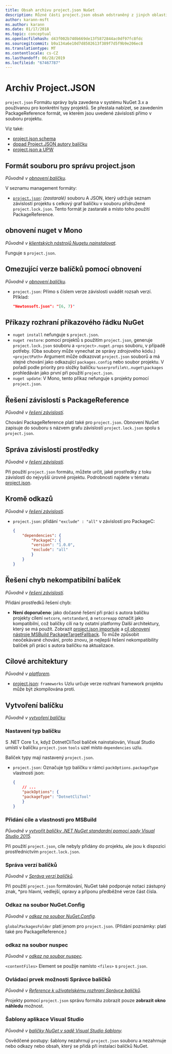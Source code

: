 ```yaml
---
title: Obsah archivu project.json NuGet
description: Různé části project.json obsah odstraněný z jiných oblastí dokumentace pro NuGet.
author: karann-msft
ms.author: karann
ms.date: 01/17/2018
ms.topic: conceptual
ms.openlocfilehash: d43f002b740b669de13f5872844ac0df97fc8fdc
ms.sourcegitcommit: b9a134a6e10d7d8502613f389f7d5f9b9e206ec8
ms.translationtype: MT
ms.contentlocale: cs-CZ
ms.lasthandoff: 06/28/2019
ms.locfileid: "67467787"
---
```

# <a name="projectjson-archive"></a>Archiv Project.JSON

`project.json` Formátu správy byla zavedena v systému NuGet 3.x a používanou pro konkrétní typy projektů. Se přestala nabízet, se zavedením PackageReference formát, ve kterém jsou uvedené závislosti přímo v souboru projektu.

Viz také:

- [project.json schema](project-json.md)
- [dopad Project.JSON autory balíčku](project-json-impact.md)
- [project.json a UPW](project-json-and-uwp.md)

## <a name="projectjson-management-format"></a>Formát souboru pro správu project.json

*Původně v [obnovení balíčku](../what-is-nuget.md).*

V seznamu management formáty:

- [`project.json`](project-json.md): *(zastaralé)* souboru A JSON, který udržuje seznam závislostí projektu s celkový graf balíčku v souboru přidružené `project.lock.json`. Tento formát je zastaralé a místo toho použití PackageReference.

## <a name="nuget-restore-on-mono"></a>obnovení nuget v Mono

*Původně v [klientských nástrojů Nugetu nainstalovat](../install-nuget-client-tools.md).*

Funguje s `project.json`.

## <a name="constraining-package-versions-with-restore"></a>Omezující verze balíčků pomocí obnovení

*Původně v [obnovení balíčku](../consume-packages/package-restore.md#constrain-package-versions-with-restore).*

- `project.json`: Přímo s číslem verze závislosti uvádět rozsah verzí. Příklad:

    ```json
    "Newtonsoft.json": "[6, 7)"
    ```

## <a name="nuget-cli-commands"></a>Příkazy rozhraní příkazového řádku NuGet

- `nuget install` nefunguje s `project.json`.
- `nuget restore`: pomocí projektů s použitím `project.json`, generuje `project.lock.json` souboru a `<project>.nuget.props` souboru, v případě potřeby. (Oba soubory může vynechat ze správy zdrojového kódu.) `<projectPath>` Argument může odkazovat `project.json` souborů a má stejné chování jako odkazující `packages.config` nebo soubor projektu. V pořadí podle priority pro složky balíčku `%userprofile%\.nuget\packages` prohledáván jako první při použití `project.json`.
- `nuget update`: V Mono, tento příkaz nefunguje s projekty pomocí `project.json`.

## <a name="dependency-resolution-with-packagereference"></a>Řešení závislostí s PackageReference

*Původně v [řešení závislostí](../consume-packages/dependency-resolution.md#dependency-resolution-with-packagereference).*

Chování PackageReference platí také pro `project.json`. Obnovení NuGet zapisuje do souboru s názvem grafu závislostí `project.lock.json` spolu s `project.json`.

## <a name="managing-dependency-assets"></a>Správa závislostí prostředky

*Původně v [řešení závislostí](../consume-packages/dependency-resolution.md#managing-dependency-assets).*

Při použití `project.json` formátu, můžete určit, jaké prostředky z toku závislostí do nejvyšší úrovně projektu. Podrobnosti najdete v tématu [project.json](project-json.md).

## <a name="excluding-references"></a>Kromě odkazů

*Původně v [řešení závislostí](../consume-packages/dependency-resolution.md#excluding-references).*

- `project.json`: přidání `"exclude" : "all"` v závislostí pro PackageC:

    ```json
    {
        "dependencies": {
            "PackageC": {
            "version": "1.0.0",
            "exclude": "all"
            }
        }
    }
    ```

## <a name="resolving-incompatible-package-errors"></a>Řešení chyb nekompatibilní balíček

*Původně v [řešení závislostí](../consume-packages/dependency-resolution.md#resolving-incompatible-package-errors).*

Přidání prostředků řešení chyb:

- **Není doporučeno**: jako dočasné řešení při práci s autora balíčku projekty cílení `netcore`, `netstandard`, a `netcoreapp` označit jako kompatibilní, což balíčky cílí na ty ostatní platformy Další architektury, který se má použít. Zobrazit [project.json importuje](project-json.md#imports) a [cíl obnovení nástroje MSBuild PackageTargetFallback](../reference/msbuild-targets.md#packagetargetfallback). To může způsobit neočekávané chování, proto znovu, je nejlepší řešení nekompatibility balíček při práci s autora balíčku na aktualizace.

## <a name="target-frameworks"></a>Cílové architektury

*Původně v [platforem](../reference/target-frameworks.md).*

- [project.json](project-json.md): `frameworks` Uzlu určuje verze rozhraní framework projektu může být zkompilována proti.

## <a name="creating-a-package"></a>Vytvoření balíčku

*Původně v [vytvoření balíčku](../create-packages/creating-a-package.md)*

### <a name="setting-a-package-type"></a>Nastavení typ balíčku

S .NET Core 1.x, když DotnetCliTool balíček nainstalován, Visual Studio umístí v balíčku `project.json` `tools` uzel místo `dependencies` uzlu.

Balíček typy mají nastavený `project.json`.

- `project.json`: Označuje typ balíčku v rámci `packOptions.packageType` vlastnosti json:

    ```json
    {
        // ...
        "packOptions": {
        "packageType": "DotnetCliTool"
        }
    }
    ```

### <a name="adding-targets-and-props-for-msbuild"></a>Přidání cíle a vlastnosti pro MSBuild

*Původně v [vytvořit balíčky .NET NuGet standardní pomocí sady Visual Studio 2015](../guides/create-net-standard-packages-vs2015.md).*

Při použití `project.json`, cíle nebyly přidány do projektu, ale jsou k dispozici prostřednictvím `project.lock.json`.

### <a name="package-versioning"></a>Správa verzí balíčků

*Původně v [Správa verzí balíčků](../reference/package-versioning.md).*

Při použití `project.json` formátování, NuGet také podporuje notaci zástupný znak, \*pro hlavní, vedlejší, opravy a příponu předběžné verze část čísla.

### <a name="nugetconfig-reference"></a>Odkaz na soubor NuGet.Config

*Původně v [odkaz na soubor NuGet.Config](../reference/nuget-config-file.md).*

`globalPackagesFolder` platí jenom pro `project.json`. (Přidání poznámky: platí také pro PackageReference.)

### <a name="nuspec-file-reference"></a>odkaz na soubor nuspec

*Původně v [odkaz na soubor nuspec](../reference/nuspec.md).*

`<contentFiles>` Element se použije namísto `<files>` s `project.json`.

### <a name="package-manager-options-control"></a>Ovládací prvek možnosti Správce balíčků

*Původně v [Reference k uživatelskému rozhraní Správce balíčků](../tools/package-manager-ui.md).*

Projekty pomocí `project.json` správu formátu zobrazit pouze **zobrazit okno náhledu** možnost.

### <a name="visual-studio-templates"></a>Šablony aplikace Visual Studio

*Původně v [balíčky NuGet v sadě Visual Studio šablony](../visual-studio-extensibility/visual-studio-templates.md).*

Osvědčené postupy: šablony nezahrnují `project.json` souboru a nezahrnuje nebo odkazy nebo obsah, který se přidá při instalaci balíčků NuGet.